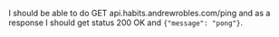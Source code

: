 I should be able to do GET api.habits.andrewrobles.com/ping and as a response I should get status 200 OK and `{"message": "pong"}`.